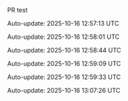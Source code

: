 PR test


Auto-update: 2025-10-16 12:57:13 UTC

Auto-update: 2025-10-16 12:58:01 UTC

Auto-update: 2025-10-16 12:58:44 UTC

Auto-update: 2025-10-16 12:59:09 UTC

Auto-update: 2025-10-16 12:59:33 UTC

Auto-update: 2025-10-16 13:07:26 UTC